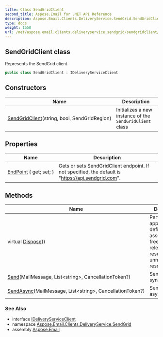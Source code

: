 ```yaml
---
title: Class SendGridClient
second_title: Aspose.Email for .NET API Reference
description: Aspose.Email.Clients.DeliveryService.SendGrid.SendGridClient class. Represents the SendGrid client
type: docs
weight: 1550
url: /net/aspose.email.clients.deliveryservice.sendgrid/sendgridclient/
---
```

## SendGridClient class

Represents the SendGrid client

```csharp
public class SendGridClient : IDeliveryServiceClient
```

## Constructors

| Name | Description |
| --- | --- |
| [SendGridClient](sendgridclient/)(string, bool, SendGridRegion) | Initializes a new instance of the `SendGridClient` class |

## Properties

| Name | Description |
| --- | --- |
| [EndPoint](../../aspose.email.clients.deliveryservice.sendgrid/sendgridclient/endpoint/) { get; set; } | Gets or sets SendGridClient endpoint. If not specified, the default is "https://api.sendgrid.com". |

## Methods

| Name | Description |
| --- | --- |
| virtual [Dispose](../../aspose.email.clients.deliveryservice.sendgrid/sendgridclient/dispose/)() | Performs application-defined tasks associated with freeing, releasing, or resetting unmanaged resources. |
| [Send](../../aspose.email.clients.deliveryservice.sendgrid/sendgridclient/send/)(MailMessage, List&lt;string&gt;, CancellationToken?) | Sends email synchronously |
| [SendAsync](../../aspose.email.clients.deliveryservice.sendgrid/sendgridclient/sendasync/)(MailMessage, List&lt;string&gt;, CancellationToken?) | Sends email asynchronously |

### See Also

* interface [IDeliveryServiceClient](../../aspose.email.clients.deliveryservice/ideliveryserviceclient/)
* namespace [Aspose.Email.Clients.DeliveryService.SendGrid](../../aspose.email.clients.deliveryservice.sendgrid/)
* assembly [Aspose.Email](../../)


